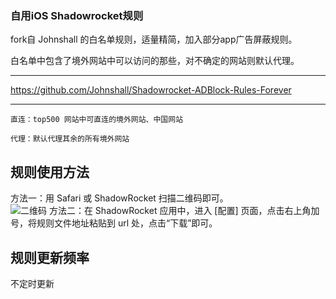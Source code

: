 ### 自用iOS Shadowrocket规则

fork自 Johnshall 的白名单规则，适量精简，加入部分app广告屏蔽规则。

白名单中包含了境外网站中可以访问的那些，对不确定的网站则默认代理。

------------------------------------------------------

https://github.com/Johnshall/Shadowrocket-ADBlock-Rules-Forever

------------------------------------------------------
    
    直连：top500 网站中可直连的境外网站、中国网站
    
    代理：默认代理其余的所有境外网站
    
## 规则使用方法

方法一：用 Safari 或 ShadowRocket 扫描二维码即可。  
![二维码](https://raw.githubusercontent.com/huijingfei/shadowrocket/main/QR%20Code/shadowrocket.png)
方法二：在 ShadowRocket 应用中，进入 [配置] 页面，点击右上角加号，将规则文件地址粘贴到 url 处，点击“下载”即可。

## 规则更新频率
不定时更新
